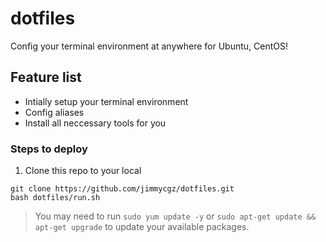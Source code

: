 # dotfiles

Config your terminal environment at anywhere for Ubuntu, CentOS!

## Feature list
* Intially setup your terminal environment 
* Config aliases
* Install all neccessary tools for you

### Steps to deploy
1. Clone this repo to your local
```
git clone https://github.com/jimmycgz/dotfiles.git
bash dotfiles/run.sh
```



> You may need to run `sudo yum update -y` or `sudo apt-get update && apt-get upgrade` to update your available packages.
